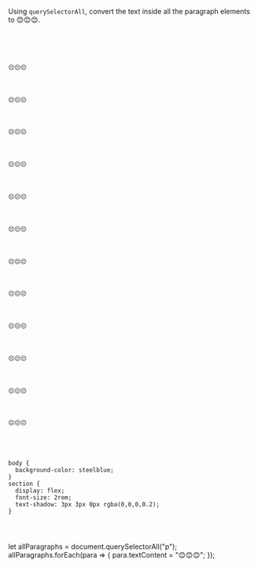 Using `querySelectorAll`, convert the text
inside all the paragraph elements to
😊😊😊.

<codeblock language="javascript" type="exercise" testMode="fixedInput">
<code>
<panel language="html">
<section>
  <p>😔😔😔</p>
  <p>😔😔😔</p>
  <p>😔😔😔</p>
  <p>😔😔😔</p>
  <p>😔😔😔</p>
  <p>😔😔😔</p>
  <p>😔😔😔</p>
  <p>😔😔😔</p>
  <p>😔😔😔</p>
  <p>😔😔😔</p>
  <p>😔😔😔</p>
  <p>😔😔😔</p>
</section>
</panel>
<panel language="css">
body {
  background-color: steelblue;
}
section {
  display: flex;
  font-size: 2rem;
  text-shadow: 3px 3px 0px rgba(0,0,0,0.2);
}
</panel>
<panel language="javascript">

</panel>
</code>

<solution>
let allParagraphs = document.querySelectorAll("p");
allParagraphs.forEach(para => {
  para.textContent = "😊😊😊";
});
</solution>
</codeblock>
